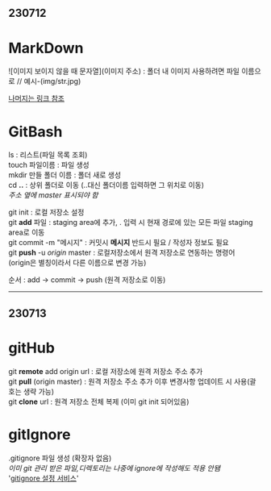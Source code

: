 ## 230712
# MarkDown
![이미지 보이지 않을 때 문자열](이미지 주소) : 폴더 내 이미지 사용하려면 파일 이름으로 // 예시-(img/str.jpg)<br>

[나머지는 링크 참조](https://www.markdownguide.org/)<br>

# GitBash
ls : 리스트(파일 목록 조회)<br>
touch 파일이름 : 파일 생성<br>
mkdir 만들 폴더 이름 : 폴더 새로 생성<br>
cd **..** : 상위 폴더로 이동 (..대신 폴더이름 입력하면 그 위치로 이동)<br>
*주소 옆에 master 표시되야 함*

git init : 로컬 저장소 설정<br>
git **add** 파일 : staging area에 추가, . 입력 시 현재 경로에 있는 모든 파일 staging area로 이동<br>
git commit -m "메시지" : 커밋시 **메시지** 반드시 필요 / 작성자 정보도 필요<br>
git **push** -u *origin* master : 로컬저장소에서 원격 저장소로 연동하는 명령어<br>
(origin은 별칭이라서 다른 이름으로 변경 가능)<br>

순서 : add -> commit -> push (원격 저장소로 이동)<br>

---

## 230713
# gitHub
git **remote** add origin url : 로컬 저장소에 원격 저장소 주소 추가<br>
git **pull** (origin master) : 원격 저장소 주소 추가 이후 변경사항 업데이트 시 사용(괄호는 생략 가능)<br>
git **clone** url : 원격 저장소 전체 복제 (이미 git init 되어있음)

# gitIgnore
.gitignore 파일 생성 (확장자 없음)<br>
*이미 git 관리 받은 파일,디렉토리는 나중에 ignore에 작성해도 적용 안됌*<br>
'[gitignore 설정 서비스](https://www.toptal.com/developers/gitignore)'
